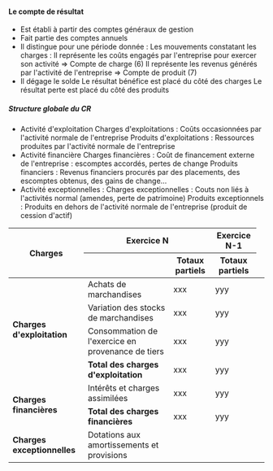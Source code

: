 #### Le compte de résultat
- Est établi à partir des comptes généraux de gestion
- Fait partie des comptes annuels
- Il distingue pour une période donnée :
	Les mouvements constatant les charges : Il représente les coûts engagés par l'entreprise pour exercer son activité => Compte de charge (6)
	Il représente les revenus générés par l'activité de l'entreprise => Compte de produit (7)
- Il dégage le solde
	Le résultat bénéfice est placé du côté des charges
	Le résultat perte est placé du côté des produits
	
##### Structure globale du CR
- Activité d'exploitation
	Charges d'exploitations : Coûts occasionnées par l'activité normale de l'entreprise
	Produits d'exploitations : Ressources produites par l'activité normale de l'entreprise
- Activité financière 
	Charges financières : Coût de financement externe de l'entreprise : escomptes accordés, pertes de change
	Produits financiers : Revenus financiers procurés par des placements, des escomptes obtenus, des gains de change...
- Activité exceptionnelles :
	Charges exceptionnelles : Couts non liés à l'activités normal (amendes, perte de patrimoine)
	Produits exceptionnels : Produits en dehors de l'activité normale de l'entreprise (produit de cession d'actif)
<table>
  <thead>
    <tr>
      <th rowspan="2">Charges</th>
      <th colspan="2">Exercice N</th>
      <th colspan="1">Exercice N-1</th>
    </tr>
    <tr>
      <th></th>
      <th>Totaux partiels</th>
      <th>Totaux partiels</th>
    </tr>
  </thead>
  <tbody>
    <tr>
      <td rowspan="4"><strong>Charges d'exploitation</strong><br>      <td>Achats de marchandises</td>
      <td>xxx</td>
      <td>yyy</td>
      <td></td>
    </tr>
    <tr>
      <td>Variation des stocks de marchandises</td>
      <td>xxx</td>
      <td>yyy</td>
      <td></td>
    </tr>
    <tr>
      <td>Consommation de l'exercice en provenance de tiers</td>
      <td>xxx</td>
      <td>yyy</td>
      <td></td>
    </tr>
    <tr>
      <td><strong>Total des charges d'exploitation</strong></td>
      <td>xxx</td>
      <td>yyy</td>
      <td></td>
    </tr>
    <tr>
      <td rowspan="2"><strong>Charges financières</strong></td>
      <td>Intérêts et charges assimilées</td>
      <td>xxx</td>
      <td>yyy</td>
      <td></td>
    </tr>
    <tr>
      <td><strong>Total des charges financières</strong></td>
      <td>xxx</td>
      <td>yyy</td>
      <td></td>
    </tr>
    <tr>
      <td rowspan="2"><strong>Charges exceptionnelles</strong></td>
      <td>Dotations aux amortissements et provisions</td
</tr>
  </tbody>
</table>



